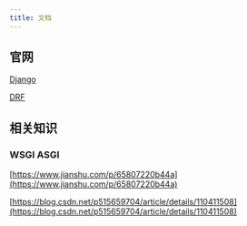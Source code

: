 ```yaml
---
title: 文档
---
```


## 官网

[Django](https://docs.djangoproject.com/zh-hans/4.1/contents/)

[DRF](https://www.django-rest-framework.org/)

## 相关知识

### WSGI ASGI

[https://www.jianshu.com/p/65807220b44a](https://www.jianshu.com/p/65807220b44a)

[https://blog.csdn.net/p515659704/article/details/110411508](https://blog.csdn.net/p515659704/article/details/110411508)